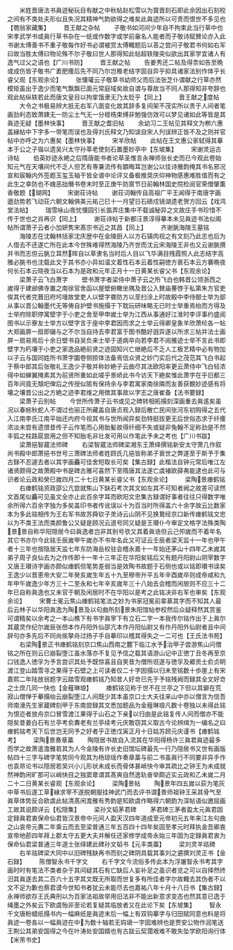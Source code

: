 <!-- { "loadSidebar": true } -->
　　米姓晋唐法书眞迹秘玩目有献之中秋帖赵松雪以为寳晋刻石即此余因出石刻校之间有不类处夫形似且失况其精神气韵欲得之难矣此眞迹所以可贵而恨世不多见也【匏翁家藏集】
　　晋王献之杂帖
　　子敬书如河间少年自不拘束此当行草中也宋孝武学书或眞行草书杂在一纸或作数字或学前軰名人能者而子敬诗赋賛论亦入此书谢太傅善书不重子敬每作好书必谓被赏太傅輙题后以荅之尝问子敬君书何如右军曰故当胜太傅曰物论殊不尔子敬曰世人那得知此帖超轶陵突似欲出其家学宜诸人有逸气过父之语也【广川书防】
　　晋王献之帖
　　告姜秀还二帖及得柰如告至晩或成伤皆子敬书广袤肥痩后先不同乃尔岂稚老结字固自异乎抑具诸家法别作体乎长睿父观【东观余论】
　　张懐瓘云子敬草书幼师父而后法张芝仆谓献之行草亦然模矩虽出于逸少而笔气飘飘已面元常庭域矣故自谓与尊故当不同人那得知非夸辞也观此帖纵轶若此而唐文皇目以拘挛饿隶无乃太贬乎【同上】
　　晋王献之度帖
　　大令之书极易辨大扺无右军八面变化故其辞多复间架不茂实所以贵于人间者笔画劲利态致萧踈无一防尘土气无一分桎梏束缚非勉强仿效可以梦见诸如此等皆是其眞迹无疑【墨林快事】
　　晋王献之耆旧帖
　　余幼习二王帖见其释文为栁六惠盖縁帖中下字多一带笔而误也及得刘氏释文乃知误自宋人刋误辨正皆不及之则并官帖中亦呼之为六惠矣【墨林快事】
　　宋羊欣帖
　　此帖在王文惠公家轼得其摹本于公之子锴以遗吴兴太守孙莘老使刻石置墨妙亭中【东坡集】
　　宋谢灵运古诗帖
　　伯英妙迹永絶之后隋唐能书者论草圣惟言永禅师张长史而已今观此卷始知元气在天壤间代不乏人但艺有専兼流传有顕晦耳岂谢公以佳诗雅韵掩其书名邪况宣和宸翰内外签题玉玺玉轴干皆全谱中论评又备极推奨庆仰神物感惠难胜值而有之此生之幸防也不媿恶拙僭书卷末时至正庚午防賔节日前翰林国史院检阅官荣僧肇薫香敬题【瑚网】
　　宋谢荘诗帖
　　谢荘词翰传自高祖广平王闻得于南唐字画遒劲势若飞动荘六朝文翰俱美元祐己巳十一月望日石碛戍镜湖遗老贺方回云【戏鸿堂法帖】
　　瑞雪咏山夜忧懐园引长笛弄庄集中不载诚秘异之文故庄手书珍惜不传于世也之肖再识【同上】
　　谢荘诗帖于新都汪景淳得摹本未见眞迹书法似阁帖所谓萧子云者小加妍隽宋髙宗书近之其昌【同上】
　　齐谢朓海陵王墓铭
　　海陵志在沈翰林括家沈庆歴中在金陵厨人以方石镇肉视之有文刻乃此志也后为人借去不还遂亡所在此本今世殊难得然海陵乃齐世而沈云宋海陵王非也又云谢朓撰并书而志但云朓立耳然晖自以草隶名当时后人目以飞华满目残霞照人此志结字高雅必朓书也沈载此文于其书亦小异如温文着性石本云着性嗣徳方衰石本云方褰晩夜何长石本云晓夜当以石本为是政和元年正月十一日黄某长睿父书【东观余论】
　　梁萧子云飞白萧字
　　壁书萧字者梁侍中萧子云之所飞白也韩晋公领浙西之嵗得于建邺佛寺置之南徐官舍函以屋壁俯瞰坐隅及晋公入賛庙謩啓于私第朱方官吏俟其代者完葺旧府圬墁故堂吏人以壁字昬防方以垩扫涂上时故殿中李侍御士举为部从事以晋公翰墨代无等俦自护壁书施搨于下耽玩研味略无已时士举重焉绐而方得及士举府除职停寓壁字于小吏之舍至甲申嵗士举为江西从事通好江淮时李评事约盛阅图书以示寮友士举方以壁字言于座中李君因而求之士举云得卿皇象羊欣萧纶各一帖大郑画屏一扇即辍与之不尔当自持去李君富于图书酷好遐异遂以所求三帖并法士画屏一扇易焉后十余日壁书自吴负来士举于道病卒向若李君不阅雅迹士举不言此书即壁字为朽壤于小吏之家逸品絶前贤之迹固知兴亡继絶后不乏人工极艺精中必有物加以子云与国同姓所书萧字圜卷侧掠体法备焉信众贤之妙门实后代之茂范其飞白书起于蔡中郎其后张敬礼王逸少子敬并称妙絶子云曲尽其法欧阳率更云萧侍中飞白轻浓得中如蝉翼掩素其为前贤所重如此嗟乎景峤此书今访天下絶矣惟此萧字在乎旧都三百年间竟无頽圯俾后之传授似隂有保持余与李君寓家南徐隣而友善获覩妙迹感有将壊之壤晋公出之方絶之迹李君维之用徴其事故以字志之唐崔备【法书要録】
　　梁萧子云别帖
　　今世所传萧子云书或见之碑转相拓搨刻深画重去眞逺矣虽况以春蚓秋蛇人不谓过也丽正所藏盖自唐贞观入録后散亡民间张河东初购得之五代入江南李氏江南平始还内府今视其书与世所闻异矣劲特挺拔更无后世俗态求于纤痩浓淡未尝有遗恨昔传子云作笔而心用胎髪故得纤细不失或疑非兔翰不足称劲是不然丰狐之柱路扈尝用之但不知胎毛非壮发可用以作笔此予未之考也【广川书跋】
　　梁萧挹智蔵法师碑
　　右梁智蔵法师碑梁湘东王萧绎撰铭新安太守萧几作叙尚书殿中郎萧挹书世号三萧碑法师者姓顾氏几挹皆称弟子衰世之弊遂至于斯予于集古録不忍遽去者以其字画麤可佳舍短取长可矣【集古録】此楷法自钟元常后唯江左诸贤颇得之故萧殿中书是碑古雅可喜然下至隋唐其法遂亡虞褚欧薛弗能逮也此可与识者论云政和癸巳嵗四月二十七日黄某长睿父书【东观余论】
　　梁陶景瘗鹤铭
　　右瘗鹤铭资政邵公亢尝就焦山下缺石考次其文如左其不可知者阙之故差可读然文首尾似麤可见虽文全亦止此百余字耳而欧阳文忠集古録谓好事者往往只得数字唯余所得六百余字独为多矣盖印书者传讹误以十为百当时所得盖六十余字故云比数家本为多此铭相传为王右军书故苏舜钦子羙诗云山阴不见换鵞经京口新传瘗鹤铭文忠以为不类王法而类颜鲁公又疑是顾况云道号同又疑是王瓉仆今审定文格字法殊类陶景景自称华阳隠居今曰眞逸者岂非其别号欤又其着眞诰但云己夘嵗而不着年名其它书亦尔今此铭壬辰嵗甲午嵗亦不书年名此又可证云壬辰者梁天监十一年也甲午者十三年也按隐居天监七年东防海岳权驻会稽永嘉十一年始还茅山十四年乙未嵗其弟子周子良仙去为之作传即十一年十三年正在华阳矣铭后又有题丹阳尉山阴宰数字又唐王瓉诗字画亦颇似瘗鹤但笔势差弱当是效陶书故题于石侧也或以铭即瓉书误矣王逸少以晋恵帝大安二年癸亥嵗生年五十九至穆帝升平五年辛酉嵗卒则成帝咸和九年甲午嵗逸少年方三十二至永和七年辛亥嵗年三十八始去会稽而闲居则不应三十二年已自称眞逸也又未官于朝及闲居时不在华阳以是考之此铭决非右军也审矣【东观余论】
　　宋曹士冕云焦山瘗鹤铭笔法之妙为书家冠冕前辈慕其字而不知其人最后云林子以华阳眞逸为陶景及以句曲所刻景朱阳馆帖参校然后众疑释然其赏鉴可谓精矣以余考之一本山樵下有书字眞宰下有立石二字一本我传尔铭作出于上眞尔其蔵灵作纪尔嵗辰张嶨本作丹阳外仙邵亢本作丹阳仙尉又有作丹阳外仙尉者且中间辞句亦多先后不同尚俟拏舟过扬子手自摹印以稽其得失之一二可也【王氏法书苑】
　　右梁陶景正书瘗鹤铭刻京口焦山西南之麓下临江水予治甲子尝游焦山问僧铭之所在则云已崩裂堕江虽水落亦不复见予信之载其语游山记中正徳丁丑冬再至京口钱逸人徳孚为予言尝识其处予既惊喜且自笑昔为僧所诳遂与徳孚及郷贡士俞贞眀渡江登山踏雪寻之果得于石壁之上可读者仅二十字因搨以归未至铭数十歩崖上有宋嘉熙二年陆放翁题字云踏雪观瘗鹤铭乃知昔人好竒已先于予铭残阙而録其全文好竒之士庶几同一快也【金薤琳琅】
　　瘗鹤铭见称于世不在兰亭之下但以其僻在荒寂山僧惮于摹搨绐云崩裂堕江人间既少其本虽京口士大夫往来山中亦以僧言为信吾师南濠先生家蔵碑刻甲于东南尝録其文悉加题品为金薤琳琅凡数十卷独以未得此铭为恨迩者放舟京口冒雪渡江果得于山石之下亲以归由是此铭复传人间而僧亦不能隠矣昔姜白石有兰亭考俞夀老有兰亭续考元庆敢窃其义取古今论辨缉为一编名之曰瘗鹤铭考天下后世岂无同予之好者乎正徳戊寅正月十日姑苏顾元庆谨书【瘗鹤铭考】
　　梁陶景奏章藁
　　陶隠居书故自入流其在华阳得杨许三眞君眞迹最多而学之故萧逺澹雅若其为人今金陵有许长史旧馆坛碑最先一行乃隠居书又世有画版帖四十三字与碑字笔势同今观其为杨琼瑶作奏章藁与前二书虽眞行不同要非异手作也袁昻论书以隠居若吴兴小儿形状未成长而骨体甚峭快今审其疏比之钟王为未成就然神韵闲旷那可以峭快目之独窦臮谓其髙爽自然逸轨奋举颇近实云政和乙未嵗二月二十二日黄某长睿观【东观余论】
　　梁陶景帖
　　陶景年四五嵗以荻为笔灰中草书后遂工草縁求宰不遂脱朝服挂神武门而去评书谓景师祖钟王采其骨气至眞草体势反合欧虞此帖清髙闲澹雅有秀韵是知欧虞作略得六朝韵为深帖语似邀屈画工故其说颇详云【松隠集】
　　梁孙文韬茅君碑
　　茅君碑三茅者盈太元眞君固定録眞君衷保命仙君皆汉景帝中元间人盈天汉四年道成至元帝初元五年来江左句曲之山哀帝元夀二年乘云而去至梁普通三年五百四十四年矣固至孝元时拜执金吾卿衷宣帝地莭四年拜上郡太守五更大夫并解任还家修学成帝永始三年固为定録眞君衷为保命仙君梁普通三年道士张绎建此碑孙文韬书【元丰类藁】
　　梁刘灵羊祜碑
　　右羊祜碑梁大同中以旧碑残缺再书而刻之碑阴具载其事刘之遴撰刘灵正书【金石録】
　　陈僧智永书千字文
　　右千字文今流俗多传此本为浮屠智永书考其字画时时有笔法不类者杂于其间疑其石有亡缺后人妄补足之虽识者览之可以自择然终汨其眞遂去其二百六十五字其文既无所取而世复多有所佳者字尔故輙去其伪者不以文不足为歉也蔡君谟今世知书者犹云未能尽去也嘉祐八年十月十八日书【集古録】永禅师欲存王氏典刑以为百家法祖故举用旧法非不能出新意求变态也然其意已逸于绳墨之外矣云下欧虞殆非至论若复疑其临放者又在此论下矣【东坡集】
　　智永千文唐粉蜡纸搨书内一幅麻纸是眞迹末后一幅上有双钩摹字与归田赋同意也料是将眞迹一卷各以一幅眞迹在中为数十轴若无钩塡一字固难辨也是贾安公物作润笔送王荆公其弟安国得之今在叶涛处安国婿也有古跋云契濶艰难不敢失坠学欧阳询行体【米芾书史】
